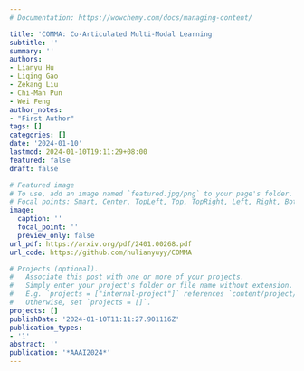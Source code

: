```yaml
---
# Documentation: https://wowchemy.com/docs/managing-content/

title: 'COMMA: Co-Articulated Multi-Modal Learning'
subtitle: ''
summary: ''
authors:
- Lianyu Hu 
- Liqing Gao
- Zekang Liu
- Chi-Man Pun
- Wei Feng
author_notes:
- "First Author"
tags: []
categories: []
date: '2024-01-10'
lastmod: 2024-01-10T19:11:29+08:00
featured: false
draft: false

# Featured image
# To use, add an image named `featured.jpg/png` to your page's folder.
# Focal points: Smart, Center, TopLeft, Top, TopRight, Left, Right, BottomLeft, Bottom, BottomRight.
image:
  caption: ''
  focal_point: ''
  preview_only: false
url_pdf: https://arxiv.org/pdf/2401.00268.pdf
url_code: https://github.com/hulianyuyy/COMMA

# Projects (optional).
#   Associate this post with one or more of your projects.
#   Simply enter your project's folder or file name without extension.
#   E.g. `projects = ["internal-project"]` references `content/project/deep-learning/index.md`.
#   Otherwise, set `projects = []`.
projects: []
publishDate: '2024-01-10T11:11:27.901116Z'
publication_types:
- '1'
abstract: ''
publication: '*AAAI2024*'
---
```

